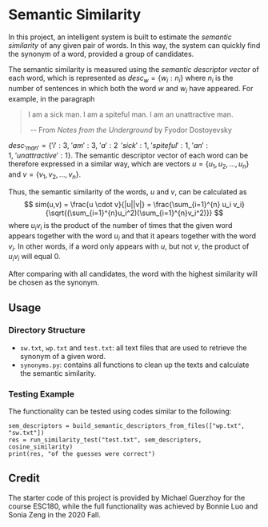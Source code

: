 # Semantic Similarity
In this project, an intelligent system is built to estimate the *semantic similarity* of any given pair of words. In this way, the system can quickly find the synonym of a word, provided a group of candidates.

The semantic similarity is measured using the *semantic descriptor vector* of each word, which is represented as $desc_w = \{w_i: n_i\}$ where $n_i$ is the number of sentences in which both the word $w$ and $w_i$ have appeared. For example, in the paragraph 

> I am a sick man. I am a spiteful man. I am an unattractive man. 
>
> ​                                  -- From *Notes from the Underground* by Fyodor Dostoyevsky

$desc_{'man'} = \{'i':3, ~'am':3, ~'a': 2\, ~'sick':1, ~'spiteful':1, ~'an':1, ~'unattractive':1\}$. The semantic descriptor vector of each word can be therefore expressed in a similar way, which are vectors $u = \{u_1, u_2, ..., u_n\}$ and $v=\{v_1, v_2, ..., v_n\}$.

Thus, the semantic similarity of the words, $u$ and $v$, can be calculated as 
$$
sim(u,v) = \frac{u \cdot v}{|u||v|} = \frac{\sum_{i=1}^{n} u_i v_i}{\sqrt{(\sum_{i=1}^{n}u_i^2)(\sum_{i=1}^{n}v_i^2)}}
$$
where $u_i v_i$ is the product of the number of times that the given word appears together with the word $u_i$ and that it apears together with the word $v_i$. In other words, if a word only appears with $u$, but not $v$, the product of $u_i v_i$ will equal 0. 

After comparing with all candidates, the word with the highest similarity will be chosen as the synonym. 

## Usage

### Directory Structure

- `sw.txt`, `wp.txt` and `test.txt`: all text files that are used to retrieve the synonym of a given word.
- `synonyms.py`: contains all functions to clean up the texts and calculate the semantic similarity.

### Testing Example 

The functionality can be tested using codes similar to the following:

```
sem_descriptors = build_semantic_descriptors_from_files(["wp.txt", "sw.txt"])
res = run_similarity_test("test.txt", sem_descriptors, cosine_similarity)
print(res, "of the guesses were correct")
```



## Credit
The starter code of this project is provided by Michael Guerzhoy for the course ESC180, while the full functionality was achieved by Bonnie Luo and Sonia Zeng in the 2020 Fall.

